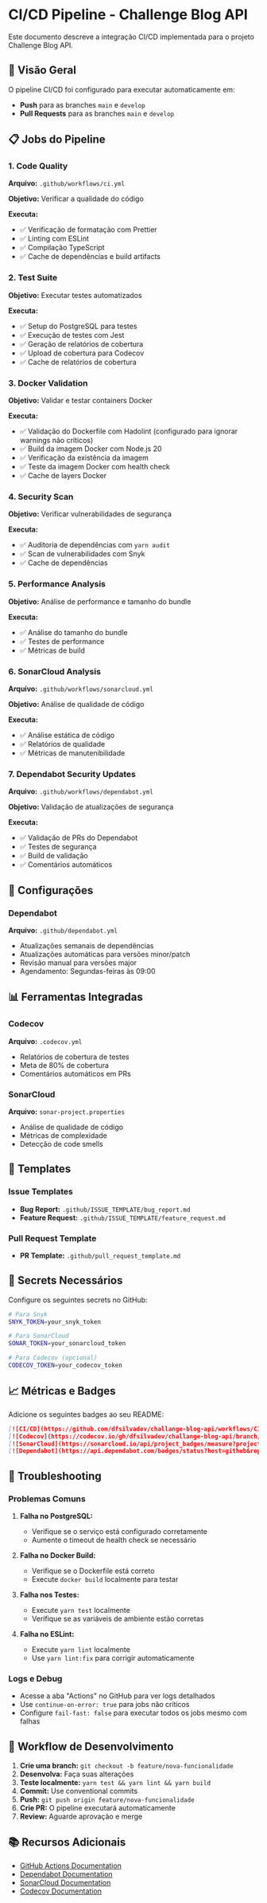 # CI/CD Pipeline - Challenge Blog API

Este documento descreve a integração CI/CD implementada para o projeto Challenge Blog API.

## 🚀 Visão Geral

O pipeline CI/CD foi configurado para executar automaticamente em:
- **Push** para as branches `main` e `develop`
- **Pull Requests** para as branches `main` e `develop`

## 📋 Jobs do Pipeline

### 1. Code Quality
**Arquivo:** `.github/workflows/ci.yml`

**Objetivo:** Verificar a qualidade do código

**Executa:**
- ✅ Verificação de formatação com Prettier
- ✅ Linting com ESLint
- ✅ Compilação TypeScript
- ✅ Cache de dependências e build artifacts

### 2. Test Suite
**Objetivo:** Executar testes automatizados

**Executa:**
- ✅ Setup do PostgreSQL para testes
- ✅ Execução de testes com Jest
- ✅ Geração de relatórios de cobertura
- ✅ Upload de cobertura para Codecov
- ✅ Cache de relatórios de cobertura

### 3. Docker Validation
**Objetivo:** Validar e testar containers Docker

**Executa:**
- ✅ Validação do Dockerfile com Hadolint (configurado para ignorar warnings não críticos)
- ✅ Build da imagem Docker com Node.js 20
- ✅ Verificação da existência da imagem
- ✅ Teste da imagem Docker com health check
- ✅ Cache de layers Docker

### 4. Security Scan
**Objetivo:** Verificar vulnerabilidades de segurança

**Executa:**
- ✅ Auditoria de dependências com `yarn audit`
- ✅ Scan de vulnerabilidades com Snyk
- ✅ Cache de dependências

### 5. Performance Analysis
**Objetivo:** Análise de performance e tamanho do bundle

**Executa:**
- ✅ Análise do tamanho do bundle
- ✅ Testes de performance
- ✅ Métricas de build

### 6. SonarCloud Analysis
**Arquivo:** `.github/workflows/sonarcloud.yml`

**Objetivo:** Análise de qualidade de código

**Executa:**
- ✅ Análise estática de código
- ✅ Relatórios de qualidade
- ✅ Métricas de manutenibilidade

### 7. Dependabot Security Updates
**Arquivo:** `.github/workflows/dependabot.yml`

**Objetivo:** Validação de atualizações de segurança

**Executa:**
- ✅ Validação de PRs do Dependabot
- ✅ Testes de segurança
- ✅ Build de validação
- ✅ Comentários automáticos

## 🔧 Configurações

### Dependabot
**Arquivo:** `.github/dependabot.yml`

- Atualizações semanais de dependências
- Atualizações automáticas para versões minor/patch
- Revisão manual para versões major
- Agendamento: Segundas-feiras às 09:00

## 📊 Ferramentas Integradas

### Codecov
**Arquivo:** `.codecov.yml`

- Relatórios de cobertura de testes
- Meta de 80% de cobertura
- Comentários automáticos em PRs

### SonarCloud
**Arquivo:** `sonar-project.properties`

- Análise de qualidade de código
- Métricas de complexidade
- Detecção de code smells

## 🎯 Templates

### Issue Templates
- **Bug Report:** `.github/ISSUE_TEMPLATE/bug_report.md`
- **Feature Request:** `.github/ISSUE_TEMPLATE/feature_request.md`

### Pull Request Template
- **PR Template:** `.github/pull_request_template.md`

## 🔐 Secrets Necessários

Configure os seguintes secrets no GitHub:

```bash
# Para Snyk
SNYK_TOKEN=your_snyk_token

# Para SonarCloud
SONAR_TOKEN=your_sonarcloud_token

# Para Codecov (opcional)
CODECOV_TOKEN=your_codecov_token
```

## 📈 Métricas e Badges

Adicione os seguintes badges ao seu README:

```markdown
[![CI/CD](https://github.com/dfsilvadev/challange-blog-api/workflows/CI%2FCD%20Pipeline/badge.svg)](https://github.com/dfsilvadev/challange-blog-api/actions)
[![Codecov](https://codecov.io/gh/dfsilvadev/challange-blog-api/branch/main/graph/badge.svg)](https://codecov.io/gh/dfsilvadev/challange-blog-api)
[![SonarCloud](https://sonarcloud.io/api/project_badges/measure?project=dfsilva-dxp_blog-challenge&metric=alert_status)](https://sonarcloud.io/dashboard?id=dfsilva-dxp_blog-challenge)
[![Dependabot](https://api.dependabot.com/badges/status?host=github&repo=dfsilvadev/challange-blog-api)](https://dependabot.com)
```

## 🚨 Troubleshooting

### Problemas Comuns

1. **Falha no PostgreSQL:**
   - Verifique se o serviço está configurado corretamente
   - Aumente o timeout de health check se necessário

2. **Falha no Docker Build:**
   - Verifique se o Dockerfile está correto
   - Execute `docker build` localmente para testar

3. **Falha nos Testes:**
   - Execute `yarn test` localmente
   - Verifique se as variáveis de ambiente estão corretas

4. **Falha no ESLint:**
   - Execute `yarn lint` localmente
   - Use `yarn lint:fix` para corrigir automaticamente

### Logs e Debug

- Acesse a aba "Actions" no GitHub para ver logs detalhados
- Use `continue-on-error: true` para jobs não críticos
- Configure `fail-fast: false` para executar todos os jobs mesmo com falhas

## 🔄 Workflow de Desenvolvimento

1. **Crie uma branch:** `git checkout -b feature/nova-funcionalidade`
2. **Desenvolva:** Faça suas alterações
3. **Teste localmente:** `yarn test && yarn lint && yarn build`
4. **Commit:** Use conventional commits
5. **Push:** `git push origin feature/nova-funcionalidade`
6. **Crie PR:** O pipeline executará automaticamente
7. **Review:** Aguarde aprovação e merge

## 📚 Recursos Adicionais

- [GitHub Actions Documentation](https://docs.github.com/en/actions)
- [Dependabot Documentation](https://docs.github.com/en/code-security/supply-chain-security/keeping-your-dependencies-updated-automatically)
- [SonarCloud Documentation](https://docs.sonarcloud.io/)
- [Codecov Documentation](https://docs.codecov.io/) 